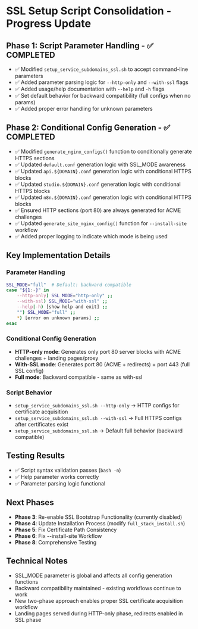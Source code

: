 # SSL Setup Script Consolidation - Progress Update

## **Phase 1: Script Parameter Handling - ✅ COMPLETED**
- ✅ Modified `setup_service_subdomains_ssl.sh` to accept command-line parameters
- ✅ Added parameter parsing logic for `--http-only` and `--with-ssl` flags
- ✅ Added usage/help documentation with `--help` and `-h` flags
- ✅ Set default behavior for backward compatibility (full configs when no params)
- ✅ Added proper error handling for unknown parameters

## **Phase 2: Conditional Config Generation - ✅ COMPLETED**
- ✅ Modified `generate_nginx_configs()` function to conditionally generate HTTPS sections
- ✅ Updated `default.conf` generation logic with SSL_MODE awareness
- ✅ Updated `api.${DOMAIN}.conf` generation logic with conditional HTTPS blocks
- ✅ Updated `studio.${DOMAIN}.conf` generation logic with conditional HTTPS blocks
- ✅ Updated `n8n.${DOMAIN}.conf` generation logic with conditional HTTPS blocks
- ✅ Ensured HTTP sections (port 80) are always generated for ACME challenges
- ✅ Updated `generate_site_nginx_config()` function for `--install-site` workflow
- ✅ Added proper logging to indicate which mode is being used

## **Key Implementation Details**

### **Parameter Handling**
```bash
SSL_MODE="full"  # Default: backward compatible
case "${1:-}" in
    --http-only) SSL_MODE="http-only" ;;
    --with-ssl) SSL_MODE="with-ssl" ;;
    --help|-h) [show help and exit] ;;
    "") SSL_MODE="full" ;;
    *) [error on unknown params] ;;
esac
```

### **Conditional Config Generation**
- **HTTP-only mode**: Generates only port 80 server blocks with ACME challenges + landing pages/proxy
- **With-SSL mode**: Generates port 80 (ACME + redirects) + port 443 (full SSL config)
- **Full mode**: Backward compatible - same as with-ssl

### **Script Behavior**
- `setup_service_subdomains_ssl.sh --http-only` → HTTP configs for certificate acquisition
- `setup_service_subdomains_ssl.sh --with-ssl` → Full HTTPS configs after certificates exist
- `setup_service_subdomains_ssl.sh` → Default full behavior (backward compatible)

## **Testing Results**
- ✅ Script syntax validation passes (`bash -n`)
- ✅ Help parameter works correctly
- ✅ Parameter parsing logic functional

## **Next Phases**
- **Phase 3**: Re-enable SSL Bootstrap Functionality (currently disabled)
- **Phase 4**: Update Installation Process (modify `full_stack_install.sh`)
- **Phase 5**: Fix Certificate Path Consistency
- **Phase 6**: Fix --install-site Workflow
- **Phase 8**: Comprehensive Testing

## **Technical Notes**
- SSL_MODE parameter is global and affects all config generation functions
- Backward compatibility maintained - existing workflows continue to work
- New two-phase approach enables proper SSL certificate acquisition workflow
- Landing pages served during HTTP-only phase, redirects enabled in SSL phase